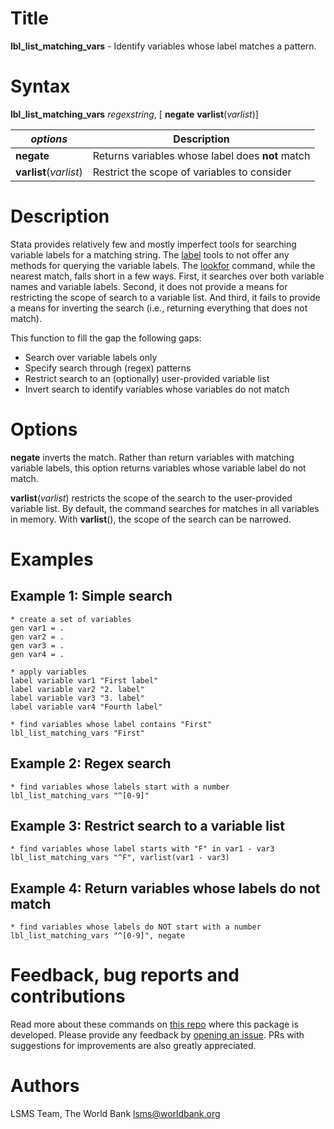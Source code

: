 # Title

__lbl_list_matching_vars__ - Identify variables whose label matches a pattern.

# Syntax

__lbl_list_matching_vars__ _regexstring_, [ __**neg**ate__ __**v**arlist__(_varlist_)]

| _options_ | Description |
|-----------|-------------|
| __**neg**ate__        | Returns variables whose label does __not__ match  |
| __**v**arlist__(_varlist_) | Restrict the scope of variables to consider |

# Description

Stata provides relatively few and mostly imperfect tools for searching variable labels for a matching string. The [label](https://www.stata.com/manuals13/dlabel.pdf) tools to not offer any methods for querying the variable labels. The [lookfor](https://www.stata.com/manuals/dlookfor.pdf) command, while the nearest match, falls short in a few ways. First, it searches over both variable names and variable labels. Second, it does not provide a means for restricting the scope of search to a variable list. And third, it fails to provide a means for inverting the search (i.e., returning everything that does not match).

This function to fill the gap the following gaps:

- Search over variable labels only
- Specify search through (regex) patterns
- Restrict search to an (optionally) user-provided variable list
- Invert search to identify variables whose variables do not match

# Options

__**neg**ate__ inverts the match. Rather than return variables with matching variable labels, this option returns variables whose variable label do not match.

__**v**arlist__(_varlist_) restricts the scope of the search to the user-provided variable list. By default, the command searches for matches in all variables in memory. With __varlist__(), the scope of the search can be narrowed.

# Examples

## Example 1: Simple search

```
* create a set of variables
gen var1 = .
gen var2 = .
gen var3 = .
gen var4 = .

* apply variables
label variable var1 "First label"
label variable var2 "2. label"
label variable var3 "3. label"
label variable var4 "Fourth label"

* find variables whose label contains "First"
lbl_list_matching_vars "First"
```

## Example 2: Regex search

```
* find variables whose labels start with a number
lbl_list_matching_vars "^[0-9]"
```

## Example 3: Restrict search to a variable list

```
* find variables whose label starts with "F" in var1 - var3
lbl_list_matching_vars "^F", varlist(var1 - var3)
```

## Example 4: Return variables whose labels do not match

```
* find variables whose labels do NOT start with a number
lbl_list_matching_vars "^[0-9]", negate
```

# Feedback, bug reports and contributions

Read more about these commands on [this repo](https://github.com/lsms-worldbank/labeller) where this package is developed. Please provide any feedback by [opening an issue](https://github.com/lsms-worldbank/labeller/issues). PRs with suggestions for improvements are also greatly appreciated.

# Authors

LSMS Team, The World Bank lsms@worldbank.org
